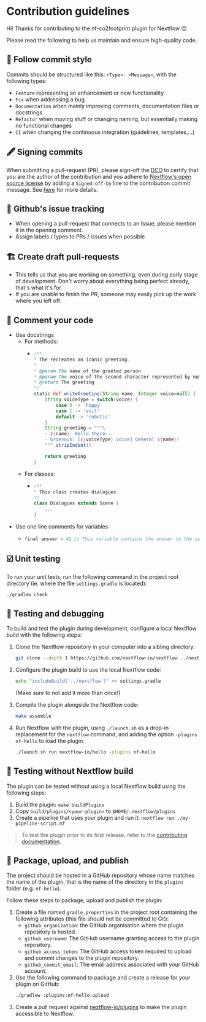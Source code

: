 # Contribution guidelines

Hi! Thanks for contributing to the nf-co2footprint plugin for Nextflow 😊

Please read the following to help us maintain and ensure high-quality code.

## 💅 Follow commit style
Commits should be structured like this: `<Type>: <Message>`, with the following types:
- `Feature` representing an enhancement or new functionality
- `Fix` when addressing a bug
- `Documentation` when mainly improving comments, documentation files or docstrings
- `Refactor` when moving stuff or changing naming, but essentially making no functional changes
- `CI` when changing the continuous integration (guidelines, templates,...)

## 🖋️ Signing commits
When submitting a pull-request (PR), please sign-off the [DCO](https://developercertificate.org/) to certify that you are the author of the contribution and you adhere to [Nextflow's open source license](https://github.com/nextflow-io/nextflow/blob/master/COPYING) by adding a `Signed-off-by` line to the contribution commit message. See [here](https://github.com/apps/dco) for more details.

## 🚩 Github's issue tracking
- When opening a pull-request that connects to an Issue, please mention it in the opening comment.
- Assign labels / types to PRs / issues when possible

## 🏗️ Create draft pull-requests
- This tells us that you are working on something, even during early stage of development. Don't worry about everything being perfect already, that's what it's for.
- If you are unable to finish the PR, someone may easily pick up the work where you left off.

## 💬 Comment your code
- Use docstrings
  - For methods:
    - ```groovy
      /**
      * The recreates an iconic greeting.
      *
      * @param The name of the greeted person
      * @param The voice of the second character represented by number
      * @return The greeting
      */
      static def writeGreeting(String name, Integer voice=null) {
          String voiceType = switch(voice) {
              case 0 -> 'happy'
              case 1 -> 'evil'
              default -> 'robotic'
          }
          String greeting = """\
          - ${name}: Hello there...
          - Grievous: [${voiceType} voice] General ${name}!
          """.stripIndent()
    
          return greeting
      }
      ```
  - For classes:
    - ```groovy
      /**
      * This class creates dialogues.
      */
      class Dialogues extends Scene {
          ...
      }
      ```
- Use one line comments for variables
  - ```groovy
    final answer = 42 // This variable contains the answer to the sense of life itself
    ```


## ☑️ Unit testing

To run your unit tests, run the following command in the project root directory (ie. where the file `settings.gradle` is located):
```bash
./gradlew check
```


## 🧪 Testing and debugging

To build and test the plugin during development, configure a local Nextflow build with the following steps:

1. Clone the Nextflow repository in your computer into a sibling directory:
    ```bash
    git clone --depth 1 https://github.com/nextflow-io/nextflow ../nextflow
    ```

2. Configure the plugin build to use the local Nextflow code:
    ```bash
    echo "includeBuild('../nextflow')" >> settings.gradle
    ```

   (Make sure to not add it more than once!)

3. Compile the plugin alongside the Nextflow code:
    ```bash
    make assemble
    ```

4. Run Nextflow with the plugin, using `./launch.sh` as a drop-in replacement for the `nextflow` command, and adding the option `-plugins nf-hello` to load the plugin:
    ```bash
    ./launch.sh run nextflow-io/hello -plugins nf-hello
    ```

## 🧪 Testing without Nextflow build

The plugin can be tested without using a local Nextflow build using the following steps:

1. Build the plugin: `make buildPlugins`
2. Copy `build/plugins/<your-plugin>` to `$HOME/.nextflow/plugins`
3. Create a pipeline that uses your plugin and run it: `nextflow run ./my-pipeline-script.nf`

> To test the plugin prior to its first release, refer to the [contributing documentation](contributing/setup.md).


## 📡 Package, upload, and publish

The project should be hosted in a GitHub repository whose name matches the name of the plugin, that is the name of the directory in the `plugins` folder (e.g. `nf-hello`).

Follow these steps to package, upload and publish the plugin:

1. Create a file named `gradle.properties` in the project root containing the following attributes (this file should not be committed to Git):
   - `github_organization`: the GitHub organisation where the plugin repository is hosted.
   - `github_username`: The GitHub username granting access to the plugin repository.
   - `github_access_token`: The GitHub access token required to upload and commit changes to the plugin repository.
   - `github_commit_email`: The email address associated with your GitHub account.
2. Use the following command to package and create a release for your plugin on GitHub:
    ```bash
    ./gradlew :plugins:nf-hello:upload
    ```
3. Create a pull request against [nextflow-io/plugins](https://github.com/nextflow-io/plugins/blob/main/plugins.json) to make the plugin accessible to Nextflow.